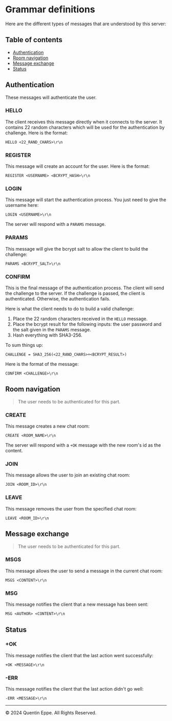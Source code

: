 # Grammar definitions

Here are the different types of messages that are understood by this server:

## Table of contents

- [Authentication](#authentication)
- [Room navigation](#room-navigation)
- [Message exchange](#message-exchange)
- [Status](#status)

## Authentication

These messages will authenticate the user.

### HELLO

The client receives this message directly when it connects to the server. It contains 22 random characters which will be used for the authentication by challenge. Here is the format:

```
HELLO <22_RAND_CHARS>\r\n
```

### REGISTER

This message will create an account for the user. Here is the format:

```
REGISTER <USERNAME> <BCRYPT_HASH>\r\n
```

### LOGIN

This message will start the authentication process. You just need to give the username here:

```
LOGIN <USERNAME>\r\n
```

The server will respond with a `PARAMS` message.

### PARAMS

This message will give the bcrypt salt to allow the client to build the challenge:

```
PARAMS <BCRYPT_SALT>\r\n
```

### CONFIRM

This is the final message of the authentication process. The client will send the challenge to the server. If the challenge is passed, the client is authenticated. Otherwise, the authentication fails.

Here is what the client needs to do to build a valid challenge:

1. Place the 22 random characters received in the `HELLO` message.
2. Place the bcrypt result for the following inputs: the user password and the salt given in the `PARAMS` message.
3. Hash everything with SHA3-256.

To sum things up:

```
CHALLENGE = SHA3_256(<22_RAND_CHARS>+<BCRYPT_RESULT>)
```

Here is the format of the message:

```
CONFIRM <CHALLENGE>\r\n
```

## Room navigation

> The user needs to be authenticated for this part.

### CREATE

This message creates a new chat room:

```
CREATE <ROOM_NAME>\r\n
```

The server will respond with a `+OK` message with the new room's id as the content.

### JOIN

This message allows the user to join an existing chat room:

```
JOIN <ROOM_ID>\r\n
```

### LEAVE

This message removes the user from the specified chat room:

```
LEAVE <ROOM_ID>\r\n
```

## Message exchange

> The user needs to be authenticated for this part.

### MSGS

This message allows the user to send a message in the current chat room:

```
MSGS <CONTENT>\r\n
```

### MSG

This message notifies the client that a new message has been sent:

```
MSG <AUTHOR> <CONTENT>\r\n
```

## Status

### +OK

This message notifies the client that the last action went successfully:

```
+OK <MESSAGE>\r\n
```

### -ERR

This message notifies the client that the last action didn't go well:

```
-ERR <MESSAGE>\r\n
```

---

&copy; 2024 Quentin Eppe. All Rights Reserved.
